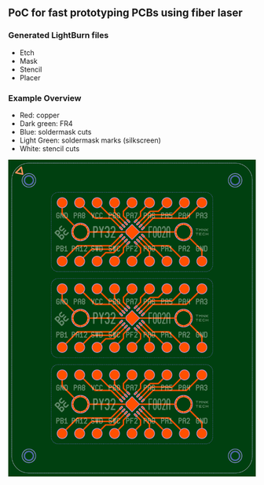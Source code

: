 ## PoC for fast prototyping PCBs using fiber laser

### Generated LightBurn files

* Etch
* Mask
* Stencil
* Placer

### Example Overview

* Red: copper
* Dark green: FR4
* Blue: soldermask cuts
* Light Green: soldermask marks (silkscreen)
* White: stencil cuts

![PCB Overview](./pcbc/out/overview.png)
